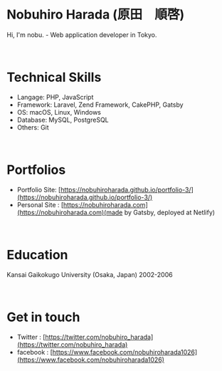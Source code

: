 # Nobuhiro Harada (原田　順啓)

Hi, I'm nobu. - Web application developer in Tokyo.

<br/>

# Technical Skills
* Langage: PHP, JavaScript
* Framework: Laravel, Zend Framework, CakePHP, Gatsby
* OS: macOS, Linux, Windows
* Database: MySQL, PostgreSQL
* Others: Git

<br/>

# Portfolios
* Portfolio Site: [https://nobuhiroharada.github.io/portfolio-3/](https://nobuhiroharada.github.io/portfolio-3/)
* Personal Site : [https://nobuhiroharada.com](https://nobuhiroharada.com)(made by Gatsby, deployed at Netlify)

<br/>

# Education
Kansai Gaikokugo University (Osaka, Japan) 2002-2006

<br/>

# Get in touch
* Twitter : [https://twitter.com/nobuhiro_harada](https://twitter.com/nobuhiro_harada)
* facebook : [https://www.facebook.com/nobuhiroharada1026](https://www.facebook.com/nobuhiroharada1026)
